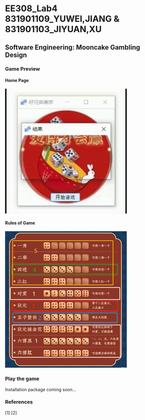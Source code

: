 # EE308_Lab4 831901109_YUWEI,JIANG & 831901103_JIYUAN,XU
## Software Engineering: Mooncake Gambling Design

### Game Preview
#### Home Page
<img src="EE308_Lab4_YUWEI,JIANG & JIYUAN,XU/动图展示.gif" width="400">

#### Rules of Game
<img src="EE308_Lab4_YUWEI,JIANG & JIYUAN,XU/规则分类.png" width="400">

### Play the game
Installation package coming soon...

### References
[1]
[2] 
